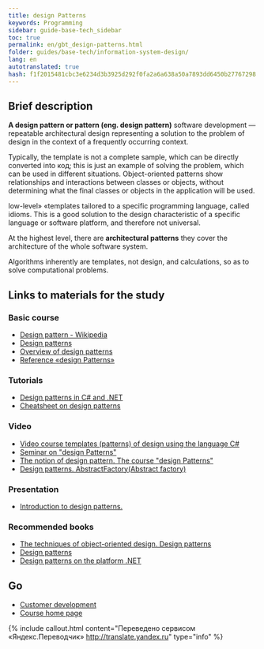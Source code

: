 ```yaml
--- 
title: design Patterns 
keywords: Programming 
sidebar: guide-base-tech_sidebar 
toc: true 
permalink: en/gbt_design-patterns.html 
folder: guides/base-tech/information-system-design/ 
lang: en 
autotranslated: true 
hash: f1f2015481cbc3e6234d3b3925d292f0fa2a6a638a50a7893dd6450b27767298 
--- 
```


## Brief description 

**A design pattern or pattern (eng. design pattern)** software development — repeatable architectural design representing a solution to the problem of design in the context of a frequently occurring context. 

Typically, the template is not a complete sample, which can be directly converted into код; this is just an example of solving the problem, which can be used in different situations. Object-oriented patterns show relationships and interactions between classes or objects, without determining what the final classes or objects in the application will be used. 

low-level» «templates tailored to a specific programming language, called idioms. This is a good solution to the design characteristic of a specific language or software platform, and therefore not universal. 

At the highest level, there are **architectural patterns** they cover the architecture of the whole software system. 

Algorithms inherently are templates, not design, and calculations, so as to solve computational problems. 
## Links to materials for the study 

### Basic course 

* [Design pattern - Wikipedia](https://ru.wikipedia.org/wiki/Шаблон_проектирования) 
* [Design patterns](https://refactoring.guru/ru/design-patterns) 
* [Overview of design patterns](http://citforum.ru/SE/project/pattern/index.shtml) 
* [Reference «design Patterns»](http://design-pattern.ru/) 

### Tutorials 

* [Design patterns in C# and .NET](https://metanit.com/sharp/patterns/) 
* [Cheatsheet on design patterns](https://habrahabr.ru/post/210288/) 

### Video 

* [Video course templates (patterns) of design using the language C#](https://www.youtube.com/playlist?list=PLtjuvkyFrt5Wjd-973N117XS7xuuoD6XM) 
* [Seminar on "design Patterns"](https://www.youtube.com/watch?v=ikD9OBQtpAk) 
* [The notion of design pattern. The course "design Patterns"](https://www.youtube.com/watch?v=gBRk8v4FJqY) 
* [Design patterns. AbstractFactory(Abstract factory)](https://www.youtube.com/watch?v=l9cfSg6gVe8&t=12s) 

### Presentation 

* [Introduction to design patterns.](http://ppt-online.org/34856) 

### Recommended books 

* [The techniques of object-oriented design. Design patterns](http://www.ozon.ru/context/detail/id/2457392/) 
* [Design patterns](http://www.ozon.ru/context/detail/id/31079082/) 
* [Design patterns on the platform .NET](http://www.ozon.ru/context/detail/id/33497715/) 

## Go 

* [Customer development](gbt_frontend.html) 
* [Course home page](gbt_landing-page.html) 



{% include callout.html content="Переведено сервисом «Яндекс.Переводчик» <http://translate.yandex.ru>" type="info" %}